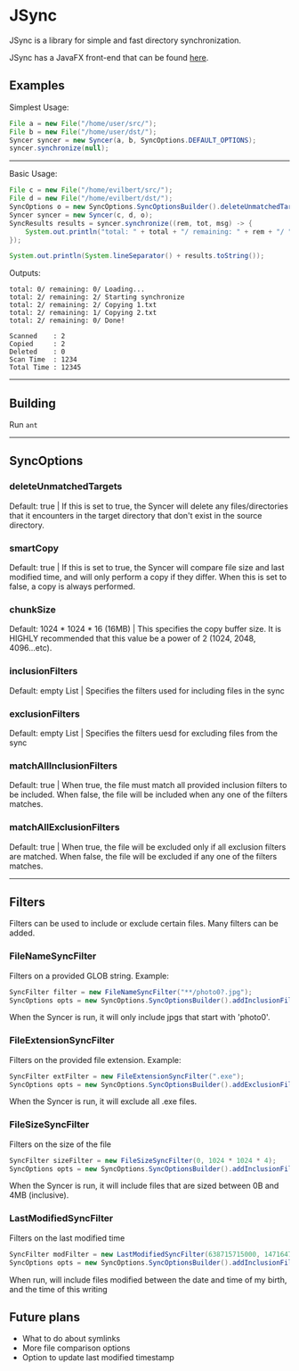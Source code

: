 # JSync
JSync is a library for simple and fast directory synchronization. 

JSync has a JavaFX front-end that can be found [here](https://github.com/pulse0ne/JSyncer).

## Examples
Simplest Usage:
```java
File a = new File("/home/user/src/");
File b = new File("/home/user/dst/");
Syncer syncer = new Syncer(a, b, SyncOptions.DEFAULT_OPTIONS);
syncer.synchronize(null);
```
---

Basic Usage:
```java
File c = new File("/home/evilbert/src/");
File d = new File("/home/evilbert/dst/");
SyncOptions o = new SyncOptions.SyncOptionsBuilder().deleteUnmatchedTargets(false).chunkSize(1024).build();
Syncer syncer = new Syncer(c, d, o);
SyncResults results = syncer.synchronize((rem, tot, msg) -> {
    System.out.println("total: " + total + "/ remaining: " + rem + "/ " + msg);
});

System.out.println(System.lineSeparator() + results.toString());
```
Outputs:
```
total: 0/ remaining: 0/ Loading...
total: 2/ remaining: 2/ Starting synchronize
total: 2/ remaining: 2/ Copying 1.txt
total: 2/ remaining: 1/ Copying 2.txt
total: 2/ remaining: 0/ Done!

Scanned    : 2
Copied     : 2
Deleted    : 0
Scan Time  : 1234
Total Time : 12345
```
---

## Building
Run `ant`

---

## SyncOptions
### deleteUnmatchedTargets
Default: true  | If this is set to true, the Syncer will delete any files/directories that it encounters in the target directory that don't exist in the source directory.

### smartCopy
Default: true | If this is set to true, the Syncer will compare file size and last modified time, and will only perform a copy if they differ. When this is set to false, a copy is always performed.

### chunkSize
Default: 1024 * 1024 * 16 (16MB) | This specifies the copy buffer size. It is HIGHLY recommended that this value be a power of 2 (1024, 2048, 4096...etc).

### inclusionFilters
Default: empty List | Specifies the filters used for including files in the sync

### exclusionFilters
Default: empty List | Specifies the filters uesd for excluding files from the sync

### matchAllInclusionFilters
Default: true | When true, the file must match all provided inclusion filters to be included. When false, the file will be included when any one of the filters matches.

### matchAllExclusionFilters
Default: true | When true, the file will be excluded only if all exclusion filters are matched. When false, the file will be excluded if any one of the filters matches.

---

## Filters
Filters can be used to include or exclude certain files. Many filters can be added.

### FileNameSyncFilter
Filters on a provided GLOB string. Example:
```java
SyncFilter filter = new FileNameSyncFilter("**/photo0?.jpg");
SyncOptions opts = new SyncOptions.SyncOptionsBuilder().addInclusionFilter(filter).build();
```
When the Syncer is run, it will only include jpgs that start with 'photo0'.

### FileExtensionSyncFilter
Filters on the provided file extension. Example:
```java
SyncFilter extFilter = new FileExtensionSyncFilter(".exe");
SyncOptions opts = new SyncOptions.SyncOptionsBuilder().addExclusionFilter(extFilter).build();
```
When the Syncer is run, it will exclude all .exe files.

### FileSizeSyncFilter
Filters on the size of the file
```java
SyncFilter sizeFilter = new FileSizeSyncFilter(0, 1024 * 1024 * 4);
SyncOptions opts = new SyncOptions.SyncOptionsBuilder().addInclusionFilter(sizeFilter).build();
```
When the Syncer is run, it will include files that are sized between 0B and 4MB (inclusive).

### LastModifiedSyncFilter
Filters on the last modified time
```java
SyncFilter modFilter = new LastModifiedSyncFilter(638715715000, 1471647337024);
SyncOptions opts = new SyncOptions.SyncOptionsBuilder().addInclusionFilter(modFilter).build();
```
When run, will include files modified between the date and time of my birth, and the time of this writing

## Future plans
- What to do about symlinks
- More file comparison options
- Option to update last modified timestamp
